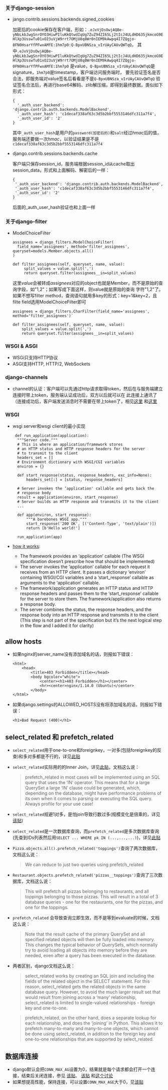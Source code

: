 ### 关于django-session
* jango.contrib.sessions.backends.signed_cookies

   加密后的cookie保存在客户端，形如：`.eJxVjDsOwjAQBe-yNbLkbJwgSnrOYO3HiwPIluKkQtwdIqUg7ZuZ94ZI65Lj2tIcJ4ULdHD635jkmcoG9EHlXp3UsswTu01xO23uVjW9rrt7OMjU8q8Wr0nIEM9kAwpq4I7ZQgjo-0FN0HsarYfPFwxAMfE:1hm7p0:Q-BpxUBNSza_vIrUAyCAUvQWTqQ`，
   其中`.eJxVjDsOwjAQBe-yNbLkbJwgSnrOYO3HiwPIluKkQtwdIqUg7ZuZ94ZI65Lj2tIcJ4ULdHD635jkmcoG9EHlXp3UsswTu01xO23uVjW9rrt7OMjU8q8Wr0nIEM9kAwpq4I7ZQgjo-0FN0HsarYfPFwxAMfE:1hm7p0`
   是value，`Q-BpxUBNSza_vIrUAyCAUvQWTqQ`是signature，`1hm7p0`是timestamp，客户端访问服务端时，
   要先验证签名是否合法，即服务端对value签名后看看是不是`Q-BpxUBNSza_vIrUAyCAUvQWTqQ`
   验证签名合法后，再进行base64解码、zlib解压缩，即得到最终数据，类似如下形式：
   
      {
        '_auth_user_backend': 'django.contrib.auth.backends.ModelBackend',
        '_auth_user_hash': 'c1decaf338af63c3d5b2bbf5553146dfc311a7f4',
        '_auth_user_id': '2'
      }
   其中`_auth_user_hash`是用户的`password(加密后的)`和`salt`经过*hmac*后的值，
   服务端还要做一次*hmac*，以验证结果是不是`c1decaf338af63c3d5b2bbf5553146dfc311a7f4`
 
 * django.contrib.sessions.backends.cache
 
   客户端只保存session_id，服务端根据session_id从cache取出session_data，形式和上面解码、解密后的一样：
      
       {
        '_auth_user_backend': 'django.contrib.auth.backends.ModelBackend',
        '_auth_user_hash': 'c1decaf338af63c3d5b2bbf5553146dfc311a7f4',
        '_auth_user_id': '2'
       }
    后面的_auth_user_hash验证也和上面一样

    
### 关于django-filter
* ModelChoiceFilter 

      assignees = django_filters.ModelChoiceFilter(
        field_name='assignees', method='filter_assignees', queryset=models.Member.objects.all()
      ) 
    
      def filter_assignees(self, queryset, name, value):     
           split_values = value.split(',')               
           return queryset.filter(assignees__in=split_values)
    
   这里*value*会被转成*assignees*对应的object也就是Member，而不是原始的查询字段，如"1,2"；如果写成下面这样，则value就是原始的查询
   字符"1,2"了。如果不想写filter method，查询语句就用多key的形式：key=1&key=2，且filte field选用ModelChoiceFilter即可
   
      assignees = django_filters.CharFilter(field_name='assignees', method='filter_assignees')`
      
      def filter_assignees(self, queryset, name, value):
          split_values = value.split(',')
          return queryset.filter(assignees__in=split_values)
          
### WSGI & ASGI
* WSGi只支持HTTP协议
* ASGI支持HTTP, HTTP/2, WebSockets

### django-channels
* channel的认证：客户端可以先通过http请求取得token，然后在与服务端建立连接时带上token，服务端认证成功后，双方以后就可以在
此连接上通讯了（连接成功后，客户端发送消息时不需要在带上token了，相见[这里](https://stackoverflow.com/a/32619655/2272451)
和[这里](https://devcenter.heroku.com/articles/websocket-security#validate-server-data)

### WSGI
* wsgi server和wsgi client的最小实现

       def run_application(application):
        """Server code."""
        # This is where an application/framework stores
        # an HTTP status and HTTP response headers for the server
        # to transmit to the client
        headers_set = []
        # Environment dictionary with WSGI/CGI variables
        environ = {}

        def start_response(status, response_headers, exc_info=None):
            headers_set[:] = [status, response_headers]
    
        # Server invokes the ‘application' callable and gets back the
        # response body
        result = application(environ, start_response)
        # Server builds an HTTP response and transmits it to the client
        ...
    
        def app(environ, start_response):
            """A barebones WSGI app."""
            start_response('200 OK', [('Content-Type', 'text/plain')])
            return [b'Hello world!']
        
        run_application(app)
        
 * [how it works](https://ruslanspivak.com/lsbaws-part2/):
   * The framework provides an ‘application’ callable (The WSGI specification doesn’t prescribe how that should be implemented)
   * The server invokes the ‘application’ callable for each request it receives from an HTTP client. It passes a dictionary ‘environ’ containing WSGI/CGI variables and a ‘start_response’ callable as arguments to the ‘application’ callable.
   * The framework/application generates an HTTP status and HTTP response headers and passes them to the ‘start_response’ callable for the server to store them. The framework/application also returns a response body.
   * The server combines the status, the response headers, and the response body into an HTTP response and transmits it to the client (This step is not part of the specification but it’s the next logical step in the flow and I added it for clarity)
   
   
## allow hosts
  * 如果nginx的server_name没有添加域名的话，则报如下错误：
    ```
    <html>
        <head>
            <title>403 Forbidden</title></head>
            <body bgcolor="white">
                <center><h1>403 Forbidden</h1></center>
                <hr><center>nginx/1.14.0 (Ubuntu)</center>
            </body>
    </html>
    ```
  * 如果django.settings的ALLOWED_HOSTS没有将添加域名的话，则报如下错误：
  
     ```<h1>Bad Request (400)</h1>```
     
## select_related 和 prefetch_related
* `select_related`用于one-to-one和foreignkey，一对多(包括foreignkey的反查)和多对多都是不行的，详见[此贴](https://timmyomahony.com/blog/misconceptions-select_related-in-django/)

* `select_related`实际用的的Inner Join，详见[此贴](https://learnbatta.com/blog/working-with-select_related-in-django-89/)，文档这么说：
  > prefetch_related in most cases will be implemented using an SQL query that uses the ‘IN’ operator. This means that for a large QuerySet a large ‘IN’ clause could be generated, 
  which, depending on the database, might have performance problems of its own when it comes to parsing or executing the SQL query. Always profile for your use case!

* `select_related`规避1对多，是怕join导致行数过多(规模变化是倍乘的，详见[该贴](https://stackoverflow.com/a/45377282/2272451))

* `select_related`是一次数据库查询，而`prefetch_related`是多次数据库查询(先查到IDs列表然后用`SELECT ... WHERE pk IN (...,...,...)`)，详见[此贴](https://stackoverflow.com/a/31237071/2272451)

* `Pizza.objects.all().prefetch_related('toppings')`查询了两次数据库，文档这么说：
     
    > We can reduce to just two queries using prefetch_related
    
* `Restaurant.objects.prefetch_related('pizzas__toppings')`查询了三次数据库，文档这么说：
    > This will prefetch all pizzas belonging to restaurants, and all toppings belonging to those pizzas. This will result in a total of 3 database queries - one for the restaurants, 
    > one for the pizzas, and one for the toppings.
     
* `prefetch_related` 会导致查询立即生效，而不是等到evaluate的时候，文档这么说：
    > Note that the result cache of the primary QuerySet and all specified related objects will then be fully loaded into memory. This changes the typical behavior of QuerySets, 
    which normally try to avoid loading all objects into memory before they are needed, even after a query has been executed in the database.

* 两者区别，django文档这么说：
    > select_related works by creating an SQL join and including the fields of the related object in the SELECT statement. For this reason, select_related gets the related objects in the same database query. However, to avoid the much larger result set that would result from joining across a ‘many’ relationship, select_related is limited to single-valued relationships - foreign key and one-to-one.
    
    > prefetch_related, on the other hand, does a separate lookup for each relationship, and does the ‘joining’ in Python. This allows it to prefetch many-to-many and many-to-one objects, which cannot be done using select_related, in addition to the foreign key and one-to-one relationships that are supported by select_related.
    
## 数据库连接 
* django默认会把`CONN_MAX_AG`设置为0，结果就是每个请求都会打开一个连接，结束后关闭连接，参见
[该贴](https://andrewkowalik.com/posts/django-database-connnections-in-kafka/)、
[该贴](https://stackoverflow.com/questions/19937257/what-is-a-good-value-for-conn-max-age-in-django)
和[这个讨论](https://groups.google.com/forum/#!topic/django-developers/NwY9CHM4xpU)
* 如果想提高性能，保持连接，可以设置`CONN_MAX_AGE`大于0，见[该贴](https://www.revsys.com/tidbits/django-performance-simple-things/)